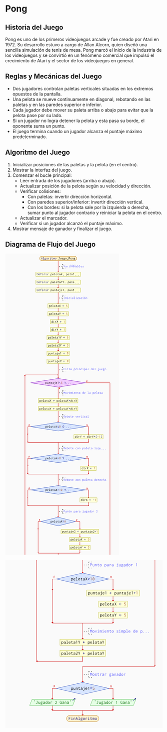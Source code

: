 # Pong

## Historia del Juego

Pong es uno de los primeros videojuegos arcade y fue creado por Atari en 1972. Su desarrollo estuvo a cargo de Allan Alcorn, quien diseñó una sencilla simulación de tenis de mesa. Pong marcó el inicio de la industria de los videojuegos y se convirtió en un fenómeno comercial que impulsó el crecimiento de Atari y el sector de los videojuegos en general.

## Reglas y Mecánicas del Juego

- Dos jugadores controlan paletas verticales situadas en los extremos opuestos de la pantalla.
- Una pelota se mueve continuamente en diagonal, rebotando en las paletas y en las paredes superior e inferior.
- Cada jugador debe mover su paleta arriba o abajo para evitar que la pelota pase por su lado.
- Si un jugador no logra detener la pelota y esta pasa su borde, el oponente suma un punto.
- El juego termina cuando un jugador alcanza el puntaje máximo predeterminado.

## Algoritmo del Juego

1. Inicializar posiciones de las paletas y la pelota (en el centro).
2. Mostrar la interfaz del juego.
3. Comenzar el bucle principal:
   - Leer entrada de los jugadores (arriba o abajo).
   - Actualizar posición de la pelota según su velocidad y dirección.
   - Verificar colisiones:
     - Con paletas: invertir dirección horizontal.
     - Con paredes superior/inferior: invertir dirección vertical.
     - Con los bordes: si la pelota sale por la izquierda o derecha, sumar punto al jugador contrario y reiniciar la pelota en el centro.
   - Actualizar el marcador.
   - Verificar si un jugador alcanzó el puntaje máximo.
4. Mostrar mensaje de ganador y finalizar el juego.

## Diagrama de Flujo del Juego

![Diagrama1](../assets/diagrama1.png)

![Diagrama2](../assets/diagrama2.png)
